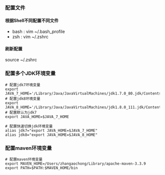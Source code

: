 ### 配置文件

#### 根据Shell不同配置不同文件

+ bash : vim ~/.bash_profile
+ zsh : vim ~/.zshrc

#### 刷新配置

source ~/.zshrc

### 配置多个JDK环境变量

```shell
# 配置jdk7环境变量
export JAVA_7_HOME='/Library/Java/JavaVirtualMachines/jdk1.7.0_80.jdk/Contents/Home'
# 配置jdk8环境变量
export JAVA_8_HOME='/Library/Java/JavaVirtualMachines/jdk1.8.0_111.jdk/Contents/Home'
# 配置默认为jdk7
export JAVA_HOME=$JAVA_7_HOME

# 配置快速切换jdk环境变量
alias jdk7="export JAVA_HOME=$JAVA_7_HOME"
alias jdk8="export JAVA_HOME=$JAVA_8_HOME"
```

### 配置maven环境变量

```shell
# 配置maven环境变量
export MAVEN_HOME=/Users/zhangaochong/Library/apache-maven-3.3.9
export PATH=$PATH:$MAVEN_HOME/bin
```

